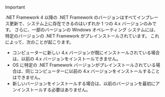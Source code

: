 
> [!IMPORTANT]
> .NET Framework 4 以降の .NET Framework のバージョンはすべてインプレース更新で、システム上に存在できるのはいずれか 1 つの 4.x バージョンのみです。 さらに、一部のバージョンの Windows オペレーティング システムには、特定のバージョンの .NET Framework がプレインストールされています。 これによって、次のことが起こります。
>
> - コンピューターに新しい 4.x バージョンが既にインストールされている場合は、以前の 4.x バージョンをインストールできません。
> - OS に特定の .NET Framework バージョンがプレインストールされている場合は、同じコンピューターに以前の 4.x バージョンをインストールすることはできません。
> - 新しいバージョンをインストールする場合は、以前のバージョンを最初にアンインストールする必要はありません。


